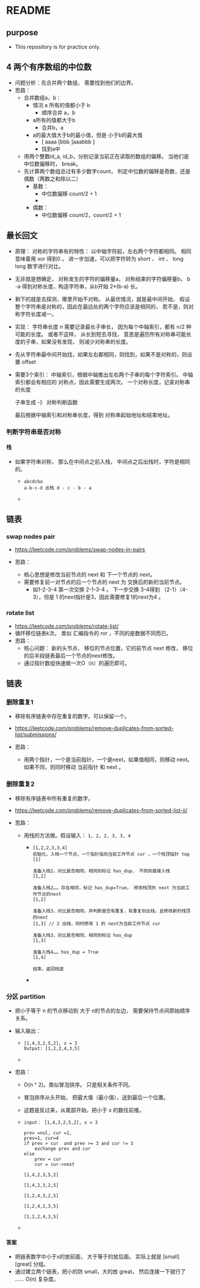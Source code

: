 # README

## purpose

- This repository is for practice only.



## 4 两个有序数组的中位数

- 问题分析：先合并两个数组， 需要找到他们的边界。
- 思路：
  - 合并数组a，b：
    - 情况 a 所有的值都小于 b
      - 顺序合并 a，b
    - a所有的值都大于b
      - 合并b，a
    - a的最大值大于b的最小值，但是 小于b的最大值
      - [  aaaa [bbb  ]aaabbb   ]
      - 找到a中
  - 用两个整数id_a, id_b，分别记录当前正在读取的数组的偏移。 当他们是中位数偏移时， break。
  - 先计算两个数组总过有多少数字count， 判定中位数的偏移是奇数，还是偶数（两数之和除以二）
    - 基数：
      - 中位数偏移 count/2 + 1
      - 
    - 偶数：
      - 中位数偏移 count/2，count/2 + 1

## 最长回文

- 原理：
  	对称的字符串有的特性：
  以中轴字符起，左右两个字符都相同。 相同意味着用 xor 得到0 。
  进一步加速，可以把字符转为 short 、 int 、 long long 数字进行对比。

- 无非就是想确定， 对称发生的字符的偏移量a， 对称结束的字符偏移量b，  b -a 得到对称长度，构造字符串，从b开始 2*(b-a) 长。
  
- 剩下的就是去探测，哪里开始不对称。 从最优情况，就是最中间开始， 假设整个字符串是对称的，因此在最远处的两个字符应该是相同的， 若不是，则对称字符长度减一。 
  
  
  
- 实现：
  字符串长度 n
  需要记录最长子串长， 因为每个中轴索引，都有 n/2 种可能的长度。
  或者不这样， 从长到短去寻找， 意思是遍历所有对称串可能长度的子串，如果没有发现，
  则减少对称串的长度。 

- 先从字符串最中间开始找，如果左右都相同，则找到，如果不是对称的，则设置 offset 
  
- 需要3个索引： 中轴索引，根据中轴推出左右两个子串的每个字符索引。 中轴索引都会有相应的
  对称点，因此需要生成两次。
  一个对称长度，记录对称串的长度

  子串生成 -》 对称判断函数

  最后根据中轴索引和对称串长度，得到 对称串起始地址和结束地址。

###  判断字符串是否对称

#### 栈

- 如果字符串对称， 那么在中间点之前入栈， 中间点之后出栈时，字符是相同的。

  - ~~~
    abcdcba
    a-b-c-d 出栈 d - c - b - a
    ~~~

  - 



## 链表

### swap nodes pair

- https://leetcode.com/problems/swap-nodes-in-pairs

- 思路：
  - 核心思想是修改当前节点的 next 和 下一个节点的 next。
  - 需要修复前一对节点的后一个节点的 next 为 交换后的新的当前节点。
    - 如1-2-3-4  第一次交换 2-1-3-4 。 下一步交换 3-4得到 （2-1）（4-3），但是 1 的next指针是3，因此需要修复1的next为4 。

### rotate list

- https://leetcode.com/problems/rotate-list/
- 循环移位链表k次。 类似 汇编指令的 ror ，不同的是数据不同而已。
- 思路：
  - 核心问题： 新的头节点、 移位的节点位置，它的前节点 next 修改， 移位的后半段链表最后一个节点的next修改。
  - 通过指针数组快速做一次O（n）的遍历即可。

## 链表

### 删除重复1

- 移除有序链表中存在重复的数字。可以保留一个。
- https://leetcode.com/problems/remove-duplicates-from-sorted-list/submissions/

- 思路：
  - 用两个指针，一个是当前指针，一个是next，如果值相同，则移动 next。 如果不同，则同时移动 当前指针 和 next 。



### 删除重复2

- 移除有序链表中所有重复的数字。 

- https://leetcode.com/problems/remove-duplicates-from-sorted-list-ii/

- 思路：

  - 用栈的方法做。假设输入： `1, 2, 2, 3, 3, 4`

    - ~~~
      [1,2,2,3,3,4]
      初始化，入栈一个节点，一个指针指向当前工作节点 cur ，一个栈顶指针 top
      [1]
      
      准备入栈2，对比是否相同，相同则标记 has_dup， 不同则直接入栈
      [1,2]
      
      准备入栈2…… 存在相同，标记 has_dup=True， 修改栈顶的 next 为当前工作节点的next
      [1,2]
      
      准备入栈3，对比是否相同，并判断是否有重复，有重复则出栈，且修改新的栈顶的next
      [1,3]	// 2 出栈，同时修改 1 的 next为当前工作节点 cur 
      
      准备入栈3，对比是否相同，相同则标记 has_dup
      [1,3]
      
      准备入栈4…… has_dup = True
      [1,4]
      
      结束，返回栈底
      
      ~~~

    - 

### 分区 partition

- 把小于等于 n 的节点移动到 大于 n的节点的左边， 需要保持节点间原始顺序关系。



- 输入输出：

  - ~~~
    [1,4,3,2,5,2], x = 3
    Output: [1,2,2,4,3,5]
    
    ~~~

  - 

- 思路：

  - O(n ^ 2)。类似冒泡排序。 只是相关条件不同。 

  - 冒泡排序从头开始， 把最大值（最小值），送到最后一个位置。 

  - 这题是反过来，从尾部开始，把小于 x 的数往前推。

  - ~~~
    input： [1,4,3,2,5,2], x = 3
    
    prev =nul, cur =1, 
    prev=1, cur=4
    if prev > cur  and prev >= 3 and cur != 3
    	exchange prev and cur 
    else
    	prev = cur
    	cur = cur->next
    
    [1,4,2,3,5,2]
    
    [1,4,2,3,2,5]
    
    [1,2,4,3,2,5]
    
    [1,2,4,2,3,5]
    
    [1,2,2,4,3,5]
    
    ~~~

  - 

#### 答案

- 把链表数字中小于x的放前面， 大于等于的放后面。 实际上就是   [small]  [great] 分组。
- 通过建立两个链表，把小的防 small，大的放 great， 然后连接一下就行了 …… O(n) 复杂度。



